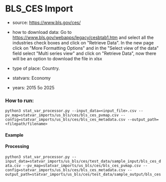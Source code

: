 # BLS_CES Import

- source: https://www.bls.gov/ces/ 

- how to download data: Go to https://www.bls.gov/webapps/legacy/cesbtab1.htm and select all the industries check boxes and click on "Retrieve Data".
In the new page click on "More Formatting Options" and in the "Select view of the data" field select "Multi series view" and click on "Retrieve Data", now there will be an option to download the file in xlsx

- type of place: Country.

- statvars: Economy

- years: 2015 5o 2025


### How to run:

`python3 stat_var_processor.py --input_data=<input_file>.csv --pv_map=statvar_imports/us_bls/ces/bls_ces_pvmap.csv --config=statvar_imports/us_bls/ces/bls_ces_metadata.csv --output_path=<filepath/filename>`

#### Example
#### Processing
`python3 stat_var_processor.py --input_data=statvar_imports/us_bls/ces/test_data/sample_input/bls_ces_data.csv --pv_map=statvar_imports/us_bls/ces/bls_ces_pvmap.csv --config=statvar_imports/us_bls/ces/bls_ces_metadata.csv --output_path=statvar_imports/us_bls/ces/test_data/sample_output/bls_ces`
